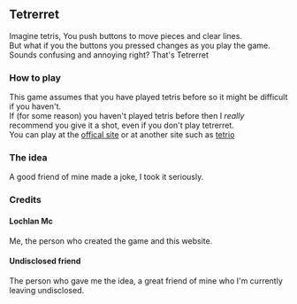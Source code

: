 ## Tetrerret

Imagine tetris, You push buttons to move pieces and clear lines.<br>
But what if you the buttons you pressed changes as you play the game.<br>
Sounds confusing and annoying right? That's Tetrerret


### How to play

This game assumes that you have played tetris before so it might be difficult if you haven't.<br>
If (for some reason) you haven't played tetris before then I *really* recommend you give it a shot, even if you don't play tetrerret.<br>
You can play at the [offical site](https://tetris.com/play-tetris) or at another site such as [tetrio](https://tetr.io/)


### The idea

A good friend of mine made a joke, I took it seriously.


### Credits

#### Lochlan Mc
Me, the person who created the game and this website.

#### Undisclosed friend
The person who gave me the idea, a great friend of mine who I'm currently leaving undisclosed.
